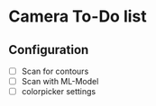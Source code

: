 # Camera To-Do list

## Configuration
-[ ] Scan for contours
-[ ] Scan with ML-Model
-[ ] colorpicker settings
